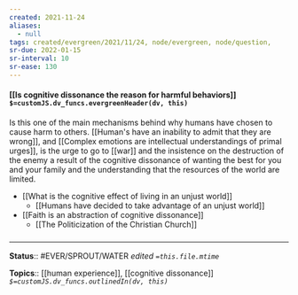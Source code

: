 ```yaml
---
created: 2021-11-24 
aliases:
  - null
tags: created/evergreen/2021/11/24, node/evergreen, node/question, 
sr-due: 2022-01-15
sr-interval: 10
sr-ease: 130
---
```


#### [[Is cognitive dissonance the reason for harmful behaviors]] `$=customJS.dv_funcs.evergreenHeader(dv, this)`

Is this one of the main mechanisms behind why humans have chosen to cause harm to others. [[Human's have an inability to admit that they are wrong]], and [[Complex emotions are intellectual understandings of primal urges]], is the urge to go to [[war]] and the insistence on the destruction of the enemy a result of the cognitive dissonance of wanting the best for you and your family and the understanding that the resources of the world are limited.

- [[What is the cognitive effect of living in an unjust world]]
	- [[Humans have decided to take advantage of an unjust world]]
- [[Faith is an abstraction of cognitive dissonance]]
	- [[The Politicization of the Christian Church]]
### <hr class="footnote"/>

**Status**:: #EVER/SPROUT/WATER 
*edited `=this.file.mtime`*

**Topics**:: [[human experience]], [[cognitive dissonance]]
*`$=customJS.dv_funcs.outlinedIn(dv, this)`*
